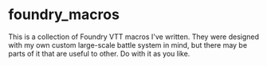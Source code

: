 # foundry_macros
This is a collection of Foundry VTT macros I've written. They were designed with my own custom large-scale battle system in mind, but there may be parts of it that are useful to other. Do with it as you like.
